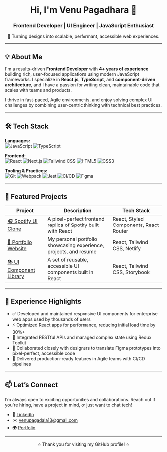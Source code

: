 <h1 align="center">Hi, I'm Venu Pagadhara 👋</h1>
<h3 align="center">Frontend Developer | UI Engineer | JavaScript Enthusiast</h3>

<p align="center">
  🚀 Turning designs into scalable, performant, accessible web experiences.
</p>

---

## 💡 About Me

I'm a results-driven **Frontend Developer** with **4+ years of experience** building rich, user-focused applications using modern JavaScript frameworks. I specialize in **React.js**, **TypeScript**, and **component-driven architecture**, and I have a passion for writing clean, maintainable code that scales with teams and products.

I thrive in fast-paced, Agile environments, and enjoy solving complex UI challenges by combining user-centric thinking with technical best practices.

---

## 🛠️ Tech Stack

**Languages:**  
![JavaScript](https://img.shields.io/badge/-JavaScript-black?style=flat-square&logo=javascript) 
![TypeScript](https://img.shields.io/badge/-TypeScript-black?style=flat-square&logo=typescript)

**Frontend:**  
![React](https://img.shields.io/badge/-React-black?style=flat-square&logo=react)
![Next.js](https://img.shields.io/badge/-Next.js-black?style=flat-square&logo=next.js)
![Tailwind CSS](https://img.shields.io/badge/-Tailwind_CSS-black?style=flat-square&logo=tailwind-css)
![HTML5](https://img.shields.io/badge/-HTML5-black?style=flat-square&logo=html5)
![CSS3](https://img.shields.io/badge/-CSS3-black?style=flat-square&logo=css3)

**Tooling & Practices:**  
![Git](https://img.shields.io/badge/-Git-black?style=flat-square&logo=git)
![Webpack](https://img.shields.io/badge/-Webpack-black?style=flat-square&logo=webpack)
![Jest](https://img.shields.io/badge/-Jest-black?style=flat-square&logo=jest)
![CI/CD](https://img.shields.io/badge/-CI%2FCD-black?style=flat-square&logo=github-actions)
![Figma](https://img.shields.io/badge/-Figma-black?style=flat-square&logo=figma)

---

## 📌 Featured Projects

| Project | Description | Tech Stack |
|--------|-------------|------------|
| [🎧 Spotify UI Clone](https://github.com/venupagadala/Spotify) | A pixel-perfect frontend replica of Spotify built with React | React, Styled Components, React Router |
| [📂 Portfolio Website](#) | My personal portfolio showcasing experience, projects, and resume | React, Tailwind CSS, Netlify |
| [📚 UI Component Library](#) | A set of reusable, accessible UI components built in React | React, Tailwind CSS, Storybook |

---

## 💼 Experience Highlights

- ✅ Developed and maintained responsive UI components for enterprise web apps used by thousands of users
- ⚡ Optimized React apps for performance, reducing initial load time by 30%+
- 🔄 Integrated RESTful APIs and managed complex state using Redux Toolkit
- 🎨 Collaborated closely with designers to translate Figma prototypes into pixel-perfect, accessible code
- 🚀 Delivered production-ready features in Agile teams with CI/CD pipelines

---

## 📫 Let’s Connect

I’m always open to exciting opportunities and collaborations. Reach out if you're hiring, have a project in mind, or just want to chat tech!

- 💼 [LinkedIn](https://linkedin.com/in/venupagadala)
- ✉️ venupagadala13@gmail.com
- 🌍 [Portfolio](https://venupagadala.github.io/Portfolio/)

---

<p align="center">⭐️ Thank you for visiting my GitHub profile! ⭐️</p>
